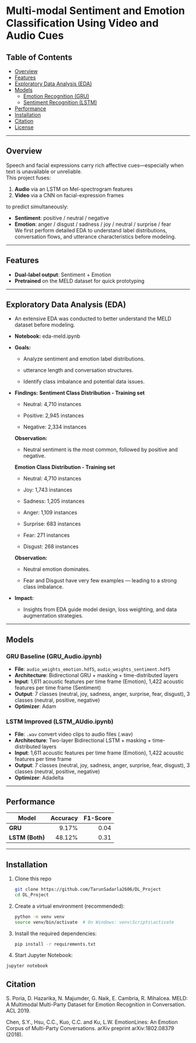 # Multi-modal Sentiment and Emotion Classification Using Video and Audio Cues

## Table of Contents

- [Overview](#overview)  
- [Features](#features)
- [Exploratory Data Analysis (EDA)](#exploratory-data-analysis-eda)  
- [Models](#models)  
  - [Emotion Recognition (GRU)](#emotion-recognition-gru)  
  - [Sentiment Recognition (LSTM)](#sentiment-recognition-lstm)  
- [Performance](#performance)  
- [Installation](#installation) 
- [Citation](#citation)  
- [License](#license) 

---

## Overview 

Speech and facial expressions carry rich affective cues—especially when text is unavailable or unreliable.  
This project fuses:  
1. **Audio** via an LSTM on Mel-spectrogram features  
2. **Video** via a CNN on facial-expression frames  

to predict simultaneously:  
- **Sentiment**: positive / neutral / negative  
- **Emotion**: anger / disgust / sadness / joy / neutral / surprise / fear  
We first perform detailed EDA to understand label distributions, conversation flows, and utterance characteristics before modeling.
---

## Features

- **Dual-label output**: Sentiment + Emotion  
- **Pretrained** on the MELD dataset for quick prototyping  

---

## Exploratory Data Analysis (EDA)

- An extensive EDA was conducted to better understand the MELD dataset before modeling.

- **Notebook:** eda-meld.ipynb

- **Goals:**

  - Analyze sentiment and emotion label distributions.

  - utterance length and conversation structures.

  - Identify class imbalance and potential data issues.

- **Findings:**
  **Sentiment Class Distribution - Training set**
    - Neutral: 4,710 instances

    - Positive: 2,945 instances

    - Negative: 2,334 instances

  **Observation:**
  - Neutral sentiment is the most common, followed by positive and negative.

  **Emotion Class Distribution - Training set**
    - Neutral: 4,710 instances

    - Joy: 1,743 instances

    - Sadness: 1,205 instances

    - Anger: 1,109 instances

    - Surprise: 683 instances

    - Fear: 271 instances

    - Disgust: 268 instances

  **Observation:**

  - Neutral emotion dominates.

  - Fear and Disgust have very few examples — leading to a strong class imbalance.

- **Impact:**

  - Insights from EDA guide model design, loss weighting, and data augmentation strategies.

---

## Models

### GRU Baseline (GRU_Audio.ipynb)

- **File**: `audio_weights_emotion.hdf5`, `audio_weights_sentiment.hdf5`
- **Architecture**: Bidirectional GRU + masking + time-distributed layers  
- **Input**: 1,611 acoustic features per time frame (Emotion), 1,422 acoustic features per time frame  (Sentiment)
- **Output**: 7 classes (neutral, joy, sadness, anger, surprise, fear, disgust), 3 classes (neutral, positive, negative) 
- **Optimizer**: Adam  

### LSTM Improved (LSTM_AUdio.ipynb)

- **File**: `.wav` convert video clips to audio files (.wav)  
- **Architecture**: Two-layer Bidirectional LSTM + masking + time-distributed layers  
- **Input**: 1,611 acoustic features per time frame (Emotion), 1,422 acoustic features per time frame  
- **Output**: 7 classes (neutral, joy, sadness, anger, surprise, fear, disgust), 3 classes (neutral, positive, negative)  
- **Optimizer**: Adadelta  

---

## Performance

| Model              | Accuracy | F1-Score |
|--------------------|---------:|---------:|
| **GRU**            |    9.17% |     0.04 |
| **LSTM (Both)**    |   48.12% |     0.31 |

---

## Installation

1. Clone this repo  
   ```bash
   git clone https://github.com/TarunSadarla2606/DL_Project
   cd DL_Project

2. Create a virtual environment (recommended):
   ```bash
   python -m venv venv
   source venv/bin/activate  # On Windows: venv\Scripts\activate

3. Install the required dependencies:
   ```bash
   pip install -r requirements.txt

4. Start Jupyter Notebook:
  ```bash
  jupyter notebook
  ```

## Citation

S. Poria, D. Hazarika, N. Majumder, G. Naik, E. Cambria, R. Mihalcea. MELD: A Multimodal Multi-Party Dataset for Emotion Recognition in Conversation. ACL 2019.

Chen, S.Y., Hsu, C.C., Kuo, C.C. and Ku, L.W. EmotionLines: An Emotion Corpus of Multi-Party Conversations. arXiv preprint arXiv:1802.08379 (2018).
